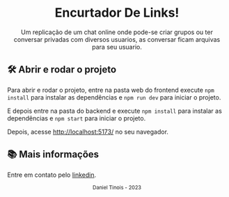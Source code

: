 <div align="center">
  <h1>Encurtador De Links!</h1>
  <span>Um replicação de um chat online onde pode-se criar grupos ou ter conversar privadas com diversos usuarios, as conversar ficam arquivas para seu usuario. </span>
</div>

## 🛠️ Abrir e rodar o projeto

Para abrir e rodar o projeto, entre na pasta web do frontend execute `npm install` para instalar as dependências e `npm run dev` para iniciar o projeto.

E depois entre na pasta do backend e execute `npm install` para instalar as dependências e `npm start` para iniciar o projeto.

Depois, acesse <a href="http://localhost:5173/">http://localhost:5173/</a> no seu navegador.

## 📚 Mais informações

Entre em contato pelo [linkedin](https://www.linkedin.com/in/daniel-tinois-7338a2244/).<!-- "coloque o link do seu linkedin no parenteses" -->

<div align="center">
  <small>Daniel Tinois - 2023</small>
</div>
